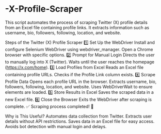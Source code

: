# -X-Profile-Scraper
This script automates the process of scraping Twitter (X) profile details from an Excel file containing profile links. It extracts information such as username, bio, followers, following, location, and website.

Steps of the Twitter (X) Profile Scraper
1️⃣ Set Up the WebDriver
Install and configure Selenium WebDriver using webdriver_manager.
Open a Chrome browser with specific options.
2️⃣ Prompt for Manual Login
Directs the user to manually log into X (Twitter).
Waits until the user reaches the homepage (https://x.com/home).
3️⃣ Load Profiles from Excel
Reads an Excel file containing profile URLs.
Checks if the Profile Link column exists.
4️⃣ Scrape Profile Data
Opens each profile URL in the browser.
Extracts username, bio, followers, following, location, and website.
Uses WebDriverWait to ensure elements are loaded.
5️⃣ Store Results in Excel
Saves the scraped data in a new Excel file.
6️⃣ Close the Browser
Exits the WebDriver after scraping is complete.
✅ Scraping process completed! 🚀


Why is This Useful?
Automates data collection from Twitter.
Extracts user details without API restrictions.
Saves data in an Excel file for easy access.
Avoids bot detection with manual login and delays.
